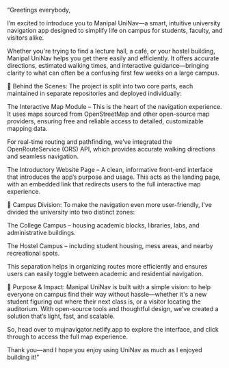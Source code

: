 “Greetings everybody,

I’m excited to introduce you to Manipal UniNav—a smart, intuitive university navigation app designed to simplify life on campus for students, faculty, and visitors alike.

Whether you're trying to find a lecture hall, a café, or your hostel building, Manipal UniNav helps you get there easily and efficiently. It offers accurate directions, estimated walking times, and interactive guidance—bringing clarity to what can often be a confusing first few weeks on a large campus.

🔧 Behind the Scenes:
The project is split into two core parts, each maintained in separate repositories and deployed individually:

The Interactive Map Module – This is the heart of the navigation experience. It uses maps sourced from OpenStreetMap and other open-source map providers, ensuring free and reliable access to detailed, customizable mapping data.

For real-time routing and pathfinding, we’ve integrated the OpenRouteService (ORS) API, which provides accurate walking directions and seamless navigation.

The Introductory Website Page – A clean, informative front-end interface that introduces the app’s purpose and usage. This acts as the landing page, with an embedded link that redirects users to the full interactive map experience.

🏫 Campus Division:
To make the navigation even more user-friendly, I've divided the university into two distinct zones:

The College Campus – housing academic blocks, libraries, labs, and administrative buildings.

The Hostel Campus – including student housing, mess areas, and nearby recreational spots.

This separation helps in organizing routes more efficiently and ensures users can easily toggle between academic and residential navigation.

🎯 Purpose & Impact:
Manipal UniNav is built with a simple vision: to help everyone on campus find their way without hassle—whether it's a new student figuring out where their next class is, or a visitor locating the auditorium. With open-source tools and thoughtful design, we’ve created a solution that’s light, fast, and scalable.

So, head over to mujnavigator.netlify.app to explore the interface, and click through to access the full map experience.

Thank you—and I hope you enjoy using UniNav as much as I enjoyed building it!”
